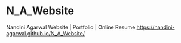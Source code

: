 # N_A_Website
Nandini Agarwal Website | Portfolio | Online Resume
https://nandini-agarwal.github.io/N_A_Website/
